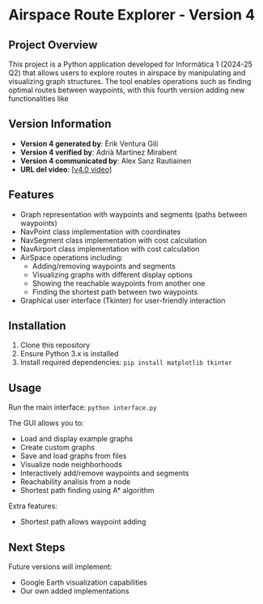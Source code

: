 # Airspace Route Explorer - Version 4

## Project Overview
This project is a Python application developed for Informàtica 1 (2024-25 Q2) that allows users to explore routes in airspace by manipulating and visualizing graph structures. The tool enables operations such as finding optimal routes between waypoints, with this fourth version adding new functionalities like 

## Version Information
- **Version 4 generated by**: Èrik Ventura Gili
- **Version 4 verified by**: Adrià Martínez Mirabent
- **Version 4 communicated by**: Alex Sanz Rautiainen
- **URL del video**: [\[v4.0 video\]](https://drive.google.com/file/)

## Features
- Graph representation with waypoints and segments (paths between waypoints)
- NavPoint class implementation with coordinates
- NavSegment class implementation with cost calculation
- NavAirport class implementation with cost calculation
- AirSpace operations including:
  - Adding/removing waypoints and segments
  - Visualizing graphs with different display options
  - Showing the reachable waypoints from another one
  - Finding the shortest path between two waypoints
- Graphical user interface (Tkinter) for user-friendly interaction

## Installation
1. Clone this repository
2. Ensure Python 3.x is installed
3. Install required dependencies: ``` pip install matplotlib tkinter ```

## Usage
Run the main interface:
    ```
    python interface.py
    ```

The GUI allows you to:
- Load and display example graphs
- Create custom graphs
- Save and load graphs from files
- Visualize node neighborhoods
- Interactively add/remove waypoints and segments
- Reachability analisis from a node
- Shortest path finding using A* algorithm

Extra features:
- Shortest path allows waypoint adding

## Next Steps
Future versions will implement:
- Google Earth visualization capabilities
- Our own added implementations